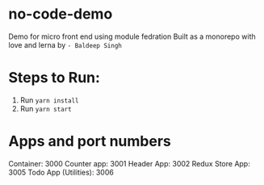 # no-code-demo
Demo for micro front end using module fedration
Built as a monorepo with love and lerna by ```- Baldeep Singh```

# Steps to Run:
1. Run ```yarn install```
2. Run ```yarn start```

# Apps and port numbers
Container: 3000
Counter app: 3001
Header App: 3002
Redux Store App: 3005
Todo App (Utilities): 3006